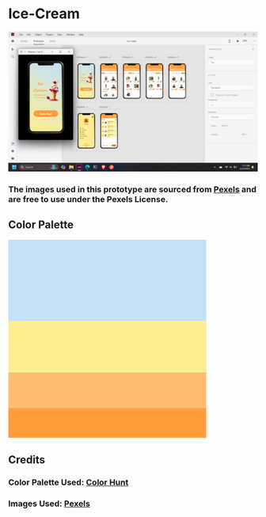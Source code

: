 # Ice-Cream

![image](https://github.com/kastilyojl/Ice-Cream/blob/dcdeb961b090802ba2dec4fa3e79095191b3dc72/Screenshot%20(50).png)

### The images used in this prototype are sourced from [Pexels](https://www.pexels.com/) and are free to use under the Pexels License.

## Color Palette

![colorpalette](https://github.com/kastilyojl/Ice-Cream/blob/dcdeb961b090802ba2dec4fa3e79095191b3dc72/Color%20Hunt%20Palette%20c4e1f6feee91ffbd73ff9d3d.png)

## Credits

### Color Palette Used: [Color Hunt](https://colorhunt.co/)
### Images Used: [Pexels](https://www.pexels.com/)

